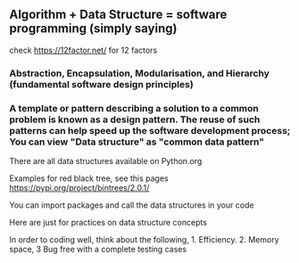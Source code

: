 ## Algorithm + Data Structure = software programming (simply saying)

check https://12factor.net/ for 12 factors 

### Abstraction, Encapsulation, Modularisation, and Hierarchy (fundamental software design principles)

### A template or pattern describing a solution to a common problem is known as a design pattern. The reuse of such patterns can help speed up the software development process; You can view "Data structure" as "common data pattern"

There are all data structures available on Python.org

Examples for red black tree, see this pages https://pypi.org/project/bintrees/2.0.1/

You can import packages and call the data structures in your code

Here are just for practices on data structure concepts

In order to coding well, think about the following, 1. Efficiency. 2. Memory space, 3 Bug free with a complete testing cases


